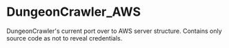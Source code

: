 # DungeonCrawler_AWS
DungeonCrawler's current port over to AWS server structure. Contains only source code as not to reveal credentials.
